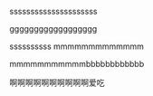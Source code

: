 sssssssssssssssssssss

gggggggggggggggggg

ssssssssss
mmmmmmmmmmmmm

mmmmmmmmmmmbbbbbbbbbbbb

啊啊啊啊啊啊啊啊啊啊爱吃

